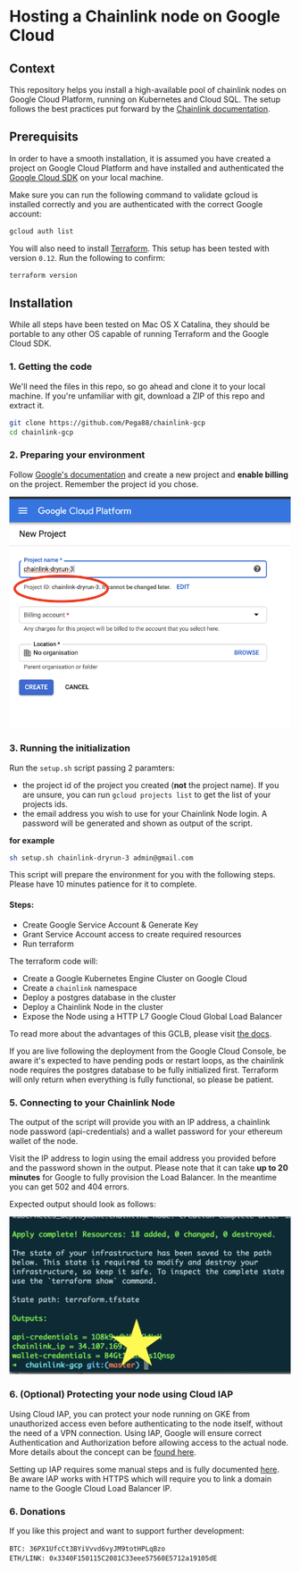 # Hosting a Chainlink node on Google Cloud

## Context
This repository helps you install a high-available pool of chainlink nodes on Google Cloud Platform, running on Kubernetes and Cloud SQL. The setup follows the best practices put forward by the [Chainlink documentation](https://docs.chain.link/docs/best-security-practices).

## Prerequisits
In order to have a smooth installation, it is assumed you have created a project on Google Cloud Platform and have installed and authenticated the [Google Cloud SDK](https://cloud.google.com/sdk/install) on your local machine.

Make sure you can run the following command to validate gcloud is installed correctly and you are authenticated with the correct Google account:
```bash
gcloud auth list
```

You will also need to install [Terraform](https://www.terraform.io/). This setup has been tested with version `0.12`. Run the following to confirm:
```bash
terraform version
```

## Installation
While all steps have been tested on Mac OS X Catalina, they should be portable to any other OS capable of running Terraform and the Google Cloud SDK.

### 1. Getting the code
We'll need the files in this repo, so go ahead and clone it to your local machine. If you're unfamiliar with git, download a ZIP of this repo and extract it.
```bash
git clone https://github.com/Pega88/chainlink-gcp
cd chainlink-gcp
```
### 2. Preparing your environment
Follow [Google's documentation](https://cloud.google.com/resource-manager/docs/creating-managing-projects) and create a new project and __enable billing__ on the project. Remember the project id you chose.

![Creating a project](imgs/create-project.png)


### 3. Running the initialization
Run the `setup.sh` script passing 2 paramters:
* the project id of the project you created (**not** the project name). If you are unsure, you can run
`gcloud projects list` to get the list of your projects ids.
* the email address you wish to use for your Chainlink Node login. A password will be generated and shown as output of the script.

**for example**
```bash
sh setup.sh chainlink-dryrun-3 admin@gmail.com
```
This script will prepare the environment for you with the following steps. Please have 10 minutes patience for it to complete.
#### Steps:
* Create Google Service Account & Generate Key
* Grant Service Account access to create required resources
* Run terraform

The terraform code will:
* Create a Google Kubernetes Engine Cluster on Google Cloud
* Create a `chainlink` namespace
* Deploy a postgres database in the cluster
* Deploy a Chainlink Node in the cluster
* Expose the Node using a HTTP L7 Google Cloud Global Load Balancer

To read more about the advantages of this GCLB, please visit [the docs](https://cloud.google.com/load-balancing/docs/https).

If you are live following the deployment from the Google Cloud Console, be aware it's expected to have pending pods or restart loops, as the chainlink node requires the postgres database to be fully initialized first. Terraform will only return when everything is fully functional, so please be patient.


### 5. Connecting to your Chainlink Node
The output of the script will provide you with an IP address, a chainlink node password (api-credentials) and a wallet password for your ethereum wallet of the node.

Visit the IP address to login using the email address you provided before and the password shown in the output. Please note that it can take **up to 20 minutes** for Google to fully provision the Load Balancer. In the meantime you can get 502 and 404 errors.

Expected output should look as follows:

![script output](imgs/output.png)

### 6. (Optional) Protecting your node using Cloud IAP
Using Cloud IAP, you can protect your node running on GKE from unauthorized access even before authenticating to the node itself, without the need of a VPN connection. Using IAP, Google will ensure correct Authentication and Authorization before allowing access to the actual node. More details about the concept can be [found here](https://cloud.google.com/iap/docs/concepts-overview).

Setting up IAP requires some manual steps and is fully documented [here](https://cloud.google.com/iap/docs/enabling-kubernetes-howto). Be aware IAP works with HTTPS which will require you to link a domain name to the Google Cloud Load Balancer IP.

### 6. Donations
If you like this project and want to support further development:

`BTC: 36PX1UfcCt3BYiVvvd6vyJM9totHPLqBzo`  
`ETH/LINK: 0x3340F150115C2081C33eee57560E5712a19105dE`
